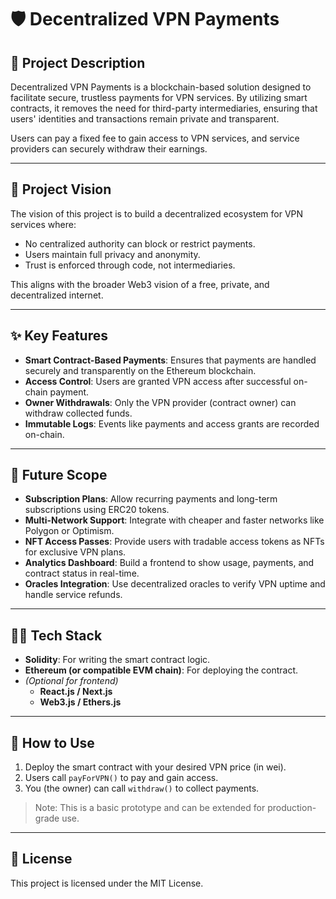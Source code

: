 # 🛡️ Decentralized VPN Payments

## 📖 Project Description
Decentralized VPN Payments is a blockchain-based solution designed to facilitate secure, trustless payments for VPN services. By utilizing smart contracts, it removes the need for third-party intermediaries, ensuring that users' identities and transactions remain private and transparent.

Users can pay a fixed fee to gain access to VPN services, and service providers can securely withdraw their earnings.

---

## 🎯 Project Vision
The vision of this project is to build a decentralized ecosystem for VPN services where:
- No centralized authority can block or restrict payments.
- Users maintain full privacy and anonymity.
- Trust is enforced through code, not intermediaries.

This aligns with the broader Web3 vision of a free, private, and decentralized internet.

---

## ✨ Key Features
- **Smart Contract-Based Payments**: Ensures that payments are handled securely and transparently on the Ethereum blockchain.
- **Access Control**: Users are granted VPN access after successful on-chain payment.
- **Owner Withdrawals**: Only the VPN provider (contract owner) can withdraw collected funds.
- **Immutable Logs**: Events like payments and access grants are recorded on-chain.

---

## 🚀 Future Scope
- **Subscription Plans**: Allow recurring payments and long-term subscriptions using ERC20 tokens.
- **Multi-Network Support**: Integrate with cheaper and faster networks like Polygon or Optimism.
- **NFT Access Passes**: Provide users with tradable access tokens as NFTs for exclusive VPN plans.
- **Analytics Dashboard**: Build a frontend to show usage, payments, and contract status in real-time.
- **Oracles Integration**: Use decentralized oracles to verify VPN uptime and handle service refunds.

---

## 🧑‍💻 Tech Stack
- **Solidity**: For writing the smart contract logic.
- **Ethereum (or compatible EVM chain)**: For deploying the contract.
- *(Optional for frontend)*
  - **React.js / Next.js**
  - **Web3.js / Ethers.js**

---

## 🧪 How to Use
1. Deploy the smart contract with your desired VPN price (in wei).
2. Users call `payForVPN()` to pay and gain access.
3. You (the owner) can call `withdraw()` to collect payments.

> Note: This is a basic prototype and can be extended for production-grade use.

---

## 📄 License
This project is licensed under the MIT License.
